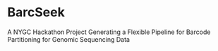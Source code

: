 # BarcSeek
A NYGC Hackathon Project Generating a Flexible Pipeline for Barcode Partitioning for Genomic Sequencing Data
